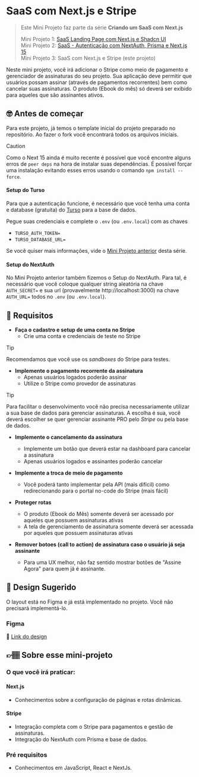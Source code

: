 # SaaS com Next.js e Stripe

> Este Mini Projeto faz parte da série **Criando um SaaS com Next.js**  
>  
> Mini Projeto 1: [SaaS Landing Page com Next.js e Shadcn UI](https://codante.io/mini-projetos/saas-landing-page-com-nextjs-e-shadcn-ui)  
> Mini Projeto 2: [SaaS - Autenticação com NextAuth, Prisma e Next.js 15](https://codante.io/mini-projetos/autenticacao-com-nextauth-prisma-e-nextjs-15)  
> Mini Projeto 3: SaaS com Next.js e Stripe (este projeto)

Neste mini projeto, você irá adicionar o Stripe como meio de pagamento e gerenciador de assinaturas do seu projeto. Sua aplicação deve permitir que usuários possam assinar (através de pagamentos recorrentes) bem como cancelar suas assinaturas. O produto (Ebook do mês) só deverá ser exibido para aqueles que são assinantes ativos. 


## 🤓 Antes de começar

Para este projeto, já temos o template inicial do projeto preparado no repositório. Ao fazer o fork você encontrará todos os arquivos iniciais. 

>[!CAUTION]   
> Como o Next 15 ainda é muito recente é possível que você encontre alguns erros de `peer deps` na hora de instalar suas dependências. É possível forçar uma instalação evitando esses erros usando o comando `npm install --force`.

#### Setup do Turso
Para que a autenticação funcione, é necessário que você tenha uma conta e database (gratuita) do [Turso](https://turso.tech) para a base de dados.

Pegue suas credenciais e complete o `.env` (ou `.env.local`) com as chaves 
- `TURSO_AUTH_TOKEN=`
- `TURSO_DATABASE_URL=`

Se você quiser mais informações, vide o [Mini Projeto anterior](https://codante.io/mini-projetos/autenticacao-com-nextauth-prisma-e-nextjs-15) desta série.

#### Setup do NextAuth
No Mini Projeto anterior também fizemos o Setup do NextAuth. Para tal, é necessário que você coloque qualquer string aleatória na chave `AUTH_SECRET=` e sua url (provavelmente http://localhost:3000) na chave `AUTH_URL=` todos no `.env` (ou `.env.local`).

## 🔨 Requisitos

- **Faça o cadastro e setup de uma conta no Stripe**
  - Crie uma conta e credenciais de teste no Stripe

> [!TIP]  
> Recomendamos que você use os *sandboxes* do Stripe para testes. 

- **Implemente o pagamento recorrente da assinatura**
  - Apenas usuários logados poderão assinar
  - Utilize o Stripe como provedor de assinaturas

> [!TIP]  
> Para facilitar o desenvolvimento você não precisa necessariamente utilizar a sua base de dados para gerenciar assinaturas. A escolha é sua, você deverá escolher se quer gerenciar assinante PRO pelo _Stripe_ ou pela base de dados. 

- **Implemente o cancelamento da assinatura**
  - Implemente um botão que deverá estar na dashboard para cancelar a assinatura
  - Apenas usuários logados e assinantes poderão cancelar

- **Implemente a troca de meio de pagamento**
  - Você poderá tanto implementar pela API (mais difícil) como redirecionando para o portal no-code do Stripe (mais fácil)

- **Proteger rotas**
  - O produto (Ebook do Mês) somente deverá ser acessado por aqueles que possuem assinaturas ativas
  - A tela de gerenciamento de assinatura somente deverá ser acessada por aqueles que possuem assinaturas ativas

- **Remover botoes (call to action) de assinatura caso o usuário já seja assinante**
  - Para uma UX melhor, não faz sentido mostrar botões de "Assine Agora" para quem já é assinante. 

## 🎨 Design Sugerido

O layout está no Figma e já está implementado no projeto. Você não precisará implementá-lo. 

### Figma

🔗 [Link do design](https://www.figma.com/community/file/1436880854972199964/mini-projeto-saas-com-next-js-e-stripe)

## 👉🏽 Sobre esse mini-projeto

### O que você irá praticar:

#### Next.js

- Conhecimentos sobre a configuração de páginas e rotas dinâmicas.

#### Stripe

- Integração completa com o Stripe para pagamentos e gestão de assinaturas.
- Integração do NextAuth com Prisma e base de dados. 

### Pré requisitos

- Conhecimentos em JavaScript, React e NextJs.

